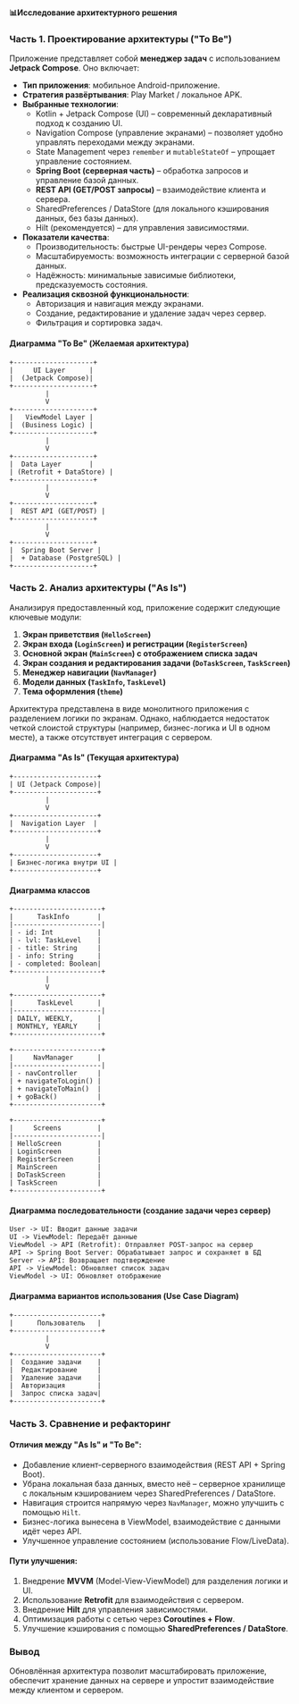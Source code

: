 **📊Исследование архитектурного решения**

### Часть 1. Проектирование архитектуры ("To Be")
Приложение представляет собой **менеджер задач** с использованием **Jetpack Compose**. Оно включает:
- **Тип приложения**: мобильное Android-приложение.
- **Стратегия развёртывания**: Play Market / локальное APK.
- **Выбранные технологии**:
  - Kotlin + Jetpack Compose (UI) – современный декларативный подход к созданию UI.
  - Navigation Compose (управление экранами) – позволяет удобно управлять переходами между экранами.
  - State Management через `remember` и `mutableStateOf` – упрощает управление состоянием.
  - **Spring Boot (серверная часть)** – обработка запросов и управление базой данных.
  - **REST API (GET/POST запросы)** – взаимодействие клиента и сервера.
  - SharedPreferences / DataStore (для локального кэширования данных, без базы данных).
  - Hilt (рекомендуется) – для управления зависимостями.
- **Показатели качества**:
  - Производительность: быстрые UI-рендеры через Compose.
  - Масштабируемость: возможность интеграции с серверной базой данных.
  - Надёжность: минимальные зависимые библиотеки, предсказуемость состояния.
- **Реализация сквозной функциональности**:
  - Авторизация и навигация между экранами.
  - Создание, редактирование и удаление задач через сервер.
  - Фильтрация и сортировка задач.

#### **Диаграмма "To Be" (Желаемая архитектура)**
```plaintext
+--------------------+
|     UI Layer      |
|  (Jetpack Compose)|
+--------------------+
         |
         V
+--------------------+
|   ViewModel Layer |
|  (Business Logic) |
+--------------------+
         |
         V
+--------------------+
|  Data Layer       |
| (Retrofit + DataStore) |
+--------------------+
         |
         V
+--------------------+
|  REST API (GET/POST) |
+--------------------+
         |
         V
+--------------------+
|  Spring Boot Server |
|  + Database (PostgreSQL) |
+--------------------+
```

### Часть 2. Анализ архитектуры ("As Is")
Анализируя предоставленный код, приложение содержит следующие ключевые модули:
1. **Экран приветствия (`HelloScreen`)**
2. **Экран входа (`LoginScreen`) и регистрации (`RegisterScreen`)**
3. **Основной экран (`MainScreen`) с отображением списка задач**
4. **Экран создания и редактирования задачи (`DoTaskScreen`, `TaskScreen`)**
5. **Менеджер навигации (`NavManager`)**
6. **Модели данных (`TaskInfo`, `TaskLevel`)**
7. **Тема оформления (`theme`)**

Архитектура представлена в виде монолитного приложения с разделением логики по экранам. Однако, наблюдается недостаток четкой слоистой структуры (например, бизнес-логика и UI в одном месте), а также отсутствует интеграция с сервером.

#### **Диаграмма "As Is" (Текущая архитектура)**
```plaintext
+---------------------+
| UI (Jetpack Compose)|
+---------------------+
         |
         V
+---------------------+
|  Navigation Layer  |
+---------------------+
         |
         V
+---------------------+
| Бизнес-логика внутри UI |
+---------------------+
```

#### **Диаграмма классов**
```plaintext
+----------------------+
|      TaskInfo       |
|----------------------|
| - id: Int           |
| - lvl: TaskLevel    |
| - title: String     |
| - info: String      |
| - completed: Boolean|
+----------------------+
         |
         V
+----------------------+
|      TaskLevel      |
|----------------------|
| DAILY, WEEKLY,      |
| MONTHLY, YEARLY     |
+----------------------+

+----------------------+
|     NavManager      |
|----------------------|
| - navController     |
| + navigateToLogin() |
| + navigateToMain()  |
| + goBack()          |
+----------------------+

+----------------------+
|     Screens         |
|----------------------|
| HelloScreen         |
| LoginScreen         |
| RegisterScreen      |
| MainScreen          |
| DoTaskScreen        |
| TaskScreen          |
+----------------------+
```

#### **Диаграмма последовательности (создание задачи через сервер)**
```plaintext
User -> UI: Вводит данные задачи
UI -> ViewModel: Передаёт данные
ViewModel -> API (Retrofit): Отправляет POST-запрос на сервер
API -> Spring Boot Server: Обрабатывает запрос и сохраняет в БД
Server -> API: Возвращает подтверждение
API -> ViewModel: Обновляет список задач
ViewModel -> UI: Обновляет отображение
```

#### **Диаграмма вариантов использования (Use Case Diagram)**
```plaintext
+----------------------+
|      Пользователь   |
+----------------------+
         |
         V
+----------------------+
|  Создание задачи    |
|  Редактирование     |
|  Удаление задачи    |
|  Авторизация        |
|  Запрос списка задач|
+----------------------+
```

### Часть 3. Сравнение и рефакторинг
#### Отличия между "As Is" и "To Be":
- Добавление клиент-серверного взаимодействия (REST API + Spring Boot).
- Убрана локальная база данных, вместо неё – серверное хранилище с локальным кэшированием через SharedPreferences / DataStore.
- Навигация строится напрямую через `NavManager`, можно улучшить с помощью `Hilt`.
- Бизнес-логика вынесена в ViewModel, взаимодействие с данными идёт через API.
- Улучшенное управление состоянием (использование Flow/LiveData).

#### Пути улучшения:
1. Внедрение **MVVM** (Model-View-ViewModel) для разделения логики и UI.
2. Использование **Retrofit** для взаимодействия с сервером.
3. Внедрение **Hilt** для управления зависимостями.
4. Оптимизация работы с сетью через **Coroutines + Flow**.
5. Улучшение кэширования с помощью **SharedPreferences / DataStore**.

### Вывод
Обновлённая архитектура позволит масштабировать приложение, обеспечит хранение данных на сервере и упростит взаимодействие между клиентом и сервером.
